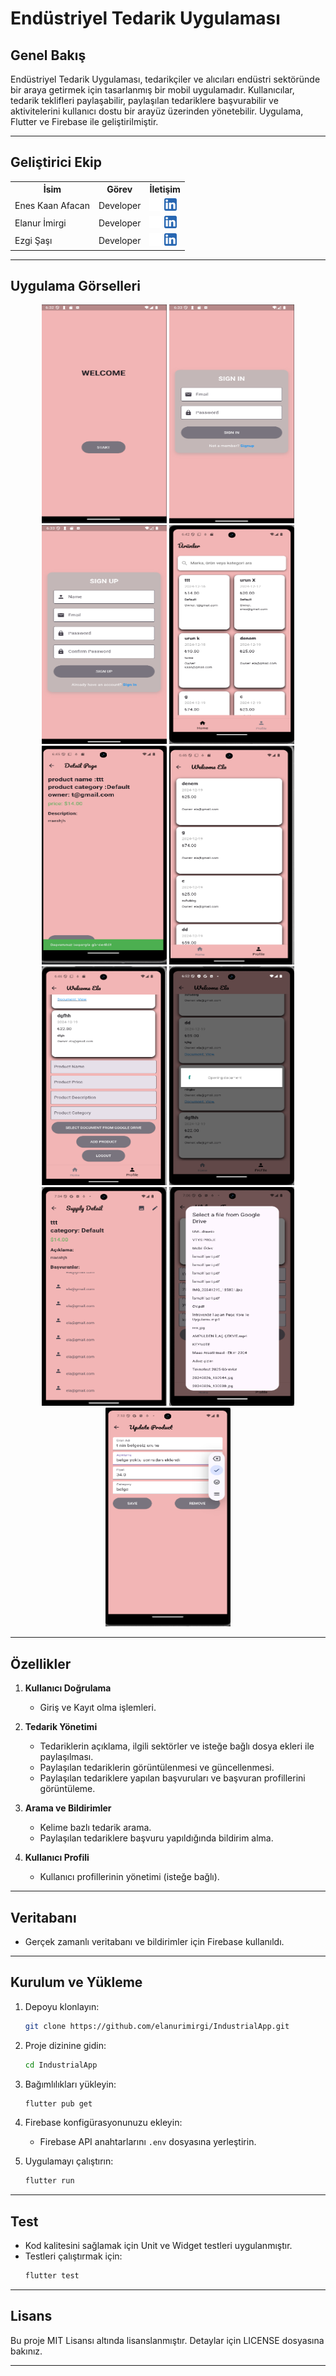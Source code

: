 # Endüstriyel Tedarik Uygulaması

## Genel Bakış
Endüstriyel Tedarik Uygulaması, tedarikçiler ve alıcıları endüstri sektöründe bir araya getirmek için tasarlanmış bir mobil uygulamadır. Kullanıcılar, tedarik teklifleri paylaşabilir, paylaşılan tedariklere başvurabilir ve aktivitelerini kullanıcı dostu bir arayüz üzerinden yönetebilir. Uygulama, Flutter ve Firebase ile geliştirilmiştir.

---

## Geliştirici Ekip

 <table>
    <tr>
      <th>İsim</th>
      <th>Görev</th>
      <th>İletişim</th>
    </tr>
    <tr>
      <td>Enes Kaan Afacan</td>
      <td>Developer</td>
      <td>
        <a href="https://github.com/eneskaanafacan" target="_blank"><img src="images/logos/github.png" width="20" height="20"/></a>
        <a href="https://www.linkedin.com/in/enes-kaan-afacan-a60b32259/" target="_blank" ><img src="images/logos/linkedin.png" width="20" height="20" /></a>
      </td>
    </tr>
    <tr>
      <td>Elanur İmirgi</td>
      <td>Developer</td>
      <td>
        <a href="https://github.com/elanurimirgi" target="_blank"><img src="images/logos/github.png" width="20" height="20"/></a>
        <a href="https://www.linkedin.com/in/elanur-imirgi/" target="_blank" ><img src="images/logos/linkedin.png" width="20" height="20" /></a>
      </td>
    </tr>
    <tr>
      <td>Ezgi Şaşı</td>
      <td>Developer</td>
      <td>
        <a href="https://github.com/ezgisasi" target="_blank"><img src="images/logos/github.png" width="20" height="20"/></a>
        <a href="https://www.linkedin.com/in/ezgi-%C5%9Fa%C5%9F%C4%B1-aa66212b2/" target="_blank"><img src="images/logos/linkedin.png" width="20" height="20" /></a>
      </td>
    </tr>
  </tr>
  </table>

---

## Uygulama Görselleri
<p align="center">
<img src="images/foto/m1.png" width="200" height="350">
<img src="images/foto/m2.png" width="200" height="350">
<img src="images/foto/m3.png" width="200" height="350">
<img src="images/foto/m6.png" width="200" height="350">
<img src="images/foto/m8.png" width="200" height="350">
<img src="images/foto/m9.png" width="200" height="350">
<img src="images/foto/m10.png" width="200" height="350">
<img src="images/foto/m11.png" width="200" height="350">
<img src="images/foto/m13.png" width="200" height="350">
<img src="images/foto/m15.png" width="200" height="350">
<img src="images/foto/m25.png" width="200" height="350">
</p>

---


## Özellikler

1. **Kullanıcı Doğrulama**
   - Giriş ve Kayıt olma işlemleri.
   

2. **Tedarik Yönetimi**
   - Tedariklerin açıklama, ilgili sektörler ve isteğe bağlı dosya ekleri ile paylaşılması.
   - Paylaşılan tedariklerin görüntülenmesi ve güncellenmesi.
   - Paylaşılan tedariklere yapılan başvuruları ve başvuran profillerini görüntüleme.

3. **Arama ve Bildirimler**
   - Kelime bazlı tedarik arama.
   - Paylaşılan tedariklere başvuru yapıldığında bildirim alma.

4. **Kullanıcı Profili**
   - Kullanıcı profillerinin yönetimi (isteğe bağlı).

---


## Veritabanı

- Gerçek zamanlı veritabanı ve bildirimler için Firebase kullanıldı.

---


## Kurulum ve Yükleme

1. Depoyu klonlayın:
   ```bash
   git clone https://github.com/elanurimirgi/IndustrialApp.git
   ```

2. Proje dizinine gidin:
   ```bash
   cd IndustrialApp
   ```

3. Bağımlılıkları yükleyin:
   ```bash
   flutter pub get
   ```

4. Firebase konfigürasyonunuzu ekleyin:
   - Firebase API anahtarlarını `.env` dosyasına yerleştirin.

5. Uygulamayı çalıştırın:
   ```bash
   flutter run
   ```

---

## Test

- Kod kalitesini sağlamak için Unit ve Widget testleri uygulanmıştır.
- Testleri çalıştırmak için:
  ```bash
  flutter test
  ```

---



## Lisans

Bu proje MIT Lisansı altında lisanslanmıştır. Detaylar için LICENSE dosyasına bakınız.

---
